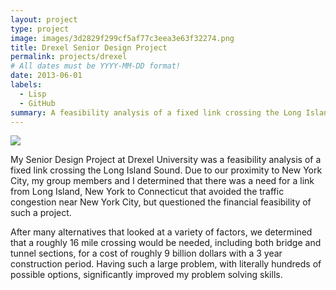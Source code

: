 ```yaml
---
layout: project
type: project
image: images/3d2829f299cf5af77c3eea3e63f32274.png
title: Drexel Senior Design Project
permalink: projects/drexel
# All dates must be YYYY-MM-DD format!
date: 2013-06-01
labels:
  - Lisp
  - GitHub
summary: A feasibility analysis of a fixed link crossing the Long Island Sound.
---
```


<img class="ui image" src="{{ site.baseurl }}/images/710829394a6e04e4d56dc55b6ad03529.png">

My Senior Design Project at Drexel University was a feasibility analysis of a fixed link crossing the Long Island Sound.  Due to our proximity to New York City, my group members and I determined that there was a need for a link from Long Island, New York to Connecticut that avoided the traffic congestion near New York City, but questioned the financial feasibility of such a project.

After many alternatives that looked at a variety of factors, we determined that a roughly 16 mile crossing would be needed, including both bridge and tunnel sections, for a cost of roughly 9 billion dollars with a 3 year construction period.  Having such a large problem, with literally hundreds of possible options, significantly improved my problem solving skills.

